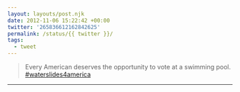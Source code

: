```yaml
---
layout: layouts/post.njk
date: 2012-11-06 15:22:42 +00:00
twitter: '265836612162842625'
permalink: /status/{{ twitter }}/
tags: 
  - tweet
---
```


> Every American deserves the opportunity to vote at a swimming pool. [#waterslides4america](https://twitter.com/hashtag/waterslides4america)

---
